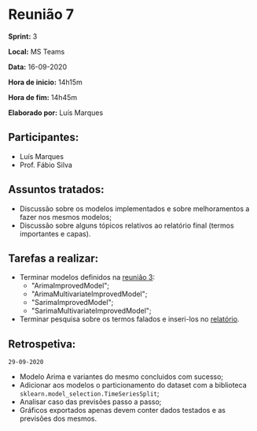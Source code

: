 # Reunião 7

**Sprint:** 3

**Local:** MS Teams

**Data:** 16-09-2020

**Hora de inicio:** 14h15m

**Hora de fim:** 14h45m

**Elaborado por:** Luís Marques

## Participantes:

- Luís Marques
- Prof. Fábio Silva

## Assuntos tratados:

- Discussão sobre os modelos implementados e sobre melhoramentos a fazer nos mesmos modelos;
- Discussão sobre alguns tópicos relativos ao relatório final (termos importantes e capas).

## Tarefas a realizar:

- Terminar modelos definidos na [reunião 3](reuniao_3.md):
    - "ArimaImprovedModel";
    - "ArimaMultivariateImprovedModel";
    - "SarimaImprovedModel";
    - "SarimaMultivariateImprovedModel";
- Terminar pesquisa sobre os termos falados e inseri-los no [relatório](../report).

## Retrospetiva:

`29-09-2020`

- Modelo Arima e variantes do mesmo concluidos com sucesso;
- Adicionar aos modelos o particionamento do dataset com a biblioteca `sklearn.model_selection.TimeSeriesSplit`;
- Analisar caso das previsões passo a passo;
- Gráficos exportados apenas devem conter dados testados e as previsões dos mesmos.
